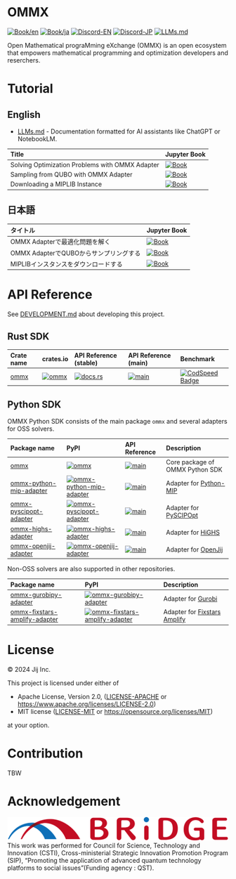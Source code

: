 # OMMX

[![Book/en](https://img.shields.io/badge/Book-English-blue)](https://jij-inc.github.io/ommx/en)
[![Book/ja](https://img.shields.io/badge/Book-日本語-blue)](https://jij-inc.github.io/ommx/ja)
[![Discord-EN](https://img.shields.io/badge/Discord-English-default?logo=Discord)](https://discord.gg/aGfCmnJp)
[![Discord-JP](https://img.shields.io/badge/Discord-日本語-default?logo=Discord)](https://discord.gg/ckAgHqE3)
[![LLMs.md](https://img.shields.io/badge/LLMs.md-AI_Documentation-green)](https://raw.githubusercontent.com/Jij-Inc/ommx/refs/heads/main/LLMs.md)

Open Mathematical prograMming eXchange (OMMX) is an open ecosystem that empowers mathematical programming and optimization developers and reserchers.

# Tutorial

## English

- [LLMs.md](https://raw.githubusercontent.com/Jij-Inc/ommx/refs/heads/main/LLMs.md) - Documentation formatted for AI assistants like ChatGPT or NotebookLM.

| Title | Jupyter Book |
|:------|:-------------|
| Solving Optimization Problems with OMMX Adapter | [![Book](https://img.shields.io/badge/Book-English-blue)](https://jij-inc.github.io/ommx/en/tutorial/solve_with_ommx_adapter.html) |
| Sampling from QUBO with OMMX Adapter | [![Book](https://img.shields.io/badge/Book-English-blue)](https://jij-inc.github.io/ommx/en/tutorial/tsp_sampling_with_openjij_adapter.html) |
| Downloading a MIPLIB Instance | [![Book](https://img.shields.io/badge/Book-English-blue)](https://jij-inc.github.io/ommx/en/tutorial/download_miplib_instance.html) |

## 日本語

| タイトル | Jupyter Book |
|:------|:-------------|
| OMMX Adapterで最適化問題を解く | [![Book](https://img.shields.io/badge/Book-日本語-blue)](https://jij-inc.github.io/ommx/ja/tutorial/solve_with_ommx_adapter.html) |
| OMMX AdapterでQUBOからサンプリングする | [![Book](https://img.shields.io/badge/Book-日本語-blue)](https://jij-inc.github.io/ommx/ja/tutorial/tsp_sampling_with_openjij_adapter.html) |
| MIPLIBインスタンスをダウンロードする | [![Book](https://img.shields.io/badge/Book-日本語-blue)](https://jij-inc.github.io/ommx/ja/tutorial/download_miplib_instance.html) |

# API Reference

See [DEVELOPMENT.md](./DEVELOPMENT.md) about developing this project.

## Rust SDK

| Crate name | crates.io | API Reference (stable) | API Reference (main) | Benchmark |
|:----|:----|:----|:----|:----|
| [ommx](./rust/ommx/) | [![ommx](https://img.shields.io/crates/v/ommx)](https://crates.io/crates/ommx) | [![docs.rs](https://docs.rs/ommx/badge.svg)](https://docs.rs/ommx) | [![main](https://img.shields.io/badge/docs-main-blue)](https://jij-inc.github.io/ommx/rust/ommx/index.html) | [![CodSpeed Badge](https://img.shields.io/endpoint?url=https://codspeed.io/badge.json)](https://codspeed.io/Jij-Inc/ommx) |

## Python SDK

OMMX Python SDK consists of the main package `ommx` and several adapters for OSS solvers.

| Package name | PyPI | API Reference | Description |
|:--- |:--- |:--- |:--- |
| [ommx](./python/ommx) | [![ommx](https://img.shields.io/pypi/v/ommx)](https://pypi.org/project/ommx/) | [![main](https://img.shields.io/badge/API_Reference-main-blue)](https://jij-inc.github.io/ommx/python/ommx/autoapi/index.html) | Core package of OMMX Python SDK |
| [ommx-python-mip-adapter](./python/ommx-python-mip-adapter/) | [![ommx-python-mip-adapter](https://img.shields.io/pypi/v/ommx-python-mip-adapter)](https://pypi.org/project/ommx-python-mip-adapter/) | [![main](https://img.shields.io/badge/API_Reference-main-blue)](https://jij-inc.github.io/ommx/python/ommx/autoapi/ommx_python_mip_adapter/index.html)| Adapter for [Python-MIP](https://www.python-mip.com/) |
| [ommx-pyscipopt-adapter](./python/ommx-pyscipopt-adapter/) | [![ommx-pyscipopt-adapter](https://img.shields.io/pypi/v/ommx-pyscipopt-adapter)](https://pypi.org/project/ommx-pyscipopt-adapter/) | [![main](https://img.shields.io/badge/API_Reference-main-blue)](https://jij-inc.github.io/ommx/python/ommx/autoapi/ommx_pyscipopt_adapter/index.html) | Adapter for [PySCIPOpt](https://github.com/scipopt/PySCIPOpt)
| [ommx-highs-adapter](./python/ommx-highs-adapter/) | [![ommx-highs-adapter](https://img.shields.io/pypi/v/ommx-highs-adapter)](https://pypi.org/project/ommx-highs-adapter/) | [![main](https://img.shields.io/badge/API_Reference-main-blue)](https://jij-inc.github.io/ommx/python/ommx/autoapi/ommx_highs_adapter/index.html) | Adapter for [HiGHS](https://github.com/ERGO-Code/HiGHS)
| [ommx-openjij-adapter](./python/ommx-openjij-adapter/) | [![ommx-openjij-adapter](https://img.shields.io/pypi/v/ommx-openjij-adapter)](https://pypi.org/project/ommx-openjij-adapter/) | [![main](https://img.shields.io/badge/API_Reference-main-blue)](https://jij-inc.github.io/ommx/python/ommx/autoapi/ommx_openjij_adapter/index.html) | Adapter for [OpenJij](https://github.com/OpenJij/OpenJij)

Non-OSS solvers are also supported in other repositories.

| Package name | PyPI | Description |
|:--- |:--- |:--- |
| [ommx-gurobipy-adapter](https://github.com/Jij-Inc/ommx-gurobipy-adapter) | [![ommx-gurobipy-adapter](https://img.shields.io/pypi/v/ommx-gurobipy-adapter)](https://pypi.org/project/ommx-gurobipy-adapter/) | Adapter for [Gurobi](https://www.gurobi.com/) |
| [ommx-fixstars-amplify-adapter](https://github.com/Jij-Inc/ommx-fixstars-amplify-adapter) | [![ommx-fixstars-amplify-adapter](https://img.shields.io/pypi/v/ommx-fixstars-amplify-adapter)](https://pypi.org/project/ommx-fixstars-amplify-adapter/) | Adapter for [Fixstars Amplify](https://amplify.fixstars.com/ja/docs/amplify/v1/index.html#) |

# License
© 2024 Jij Inc.

This project is licensed under either of

- Apache License, Version 2.0, ([LICENSE-APACHE](LICENSE-APACHE) or <https://www.apache.org/licenses/LICENSE-2.0>)
- MIT license ([LICENSE-MIT](LICENSE-MIT) or <https://opensource.org/licenses/MIT>)

at your option.

# Contribution
TBW

# Acknowledgement
![BRIDGE](./BRIDGE.png)
This work was performed for Council for Science, Technology and Innovation (CSTI), Cross-ministerial Strategic Innovation Promotion Program (SIP), “Promoting the application of advanced quantum technology platforms to social issues”(Funding agency : QST).
